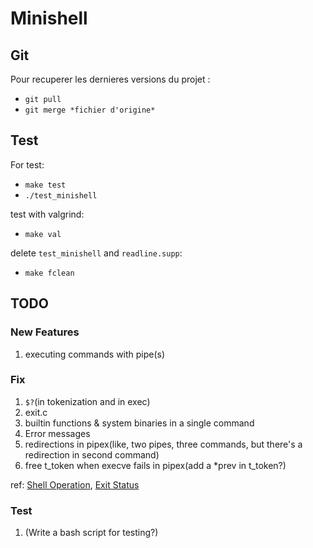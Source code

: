 # Minishell

## Git

Pour recuperer les dernieres versions du projet :
- `git pull`
- `git merge *fichier d'origine*`

## Test

For test:
- `make test`
- `./test_minishell`

test with valgrind:
- `make val`

delete `test_minishell` and `readline.supp`:
- `make fclean`

## TODO

### New Features
1. executing commands with pipe(s)

### Fix
1. `$?`(in tokenization and in exec)
2. exit.c 
3. builtin functions & system binaries in a single command
4. Error messages
5. redirections in pipex(like, two pipes, three commands, but there's a redirection in second command)
6. free t_token when execve fails in pipex(add a *prev in t_token?)

ref:
[Shell Operation](https://www.gnu.org/savannah-checkouts/gnu/bash/manual/html_node/Shell-Operation.html), 
[Exit Status](https://www.gnu.org/savannah-checkouts/gnu/bash/manual/html_node/Exit-Status.html)


### Test
1. (Write a bash script for testing?) 